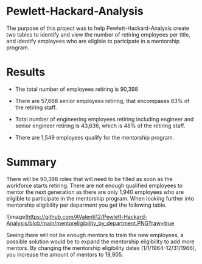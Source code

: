 # Pewlett-Hackard-Analysis


The purpose of this project was to help Pewlett-Hackard-Analysis create two tables to identify and view the number of retiring employees per title, and identify employees who are eligible to partcipate in a mentorship program. 

# Results

- The total number of employees retiring is 90,398 

- There are 57,668 senior employees retiring, that encompases 63% of the retiring staff.

- Total number of engineering employees retiring including engineer and senior engineer retiring is 43,636, which is 48% of the retiring staff.

- There are 1,549 employees qualify for the mentorship program.


# Summary

There will be 90,398 roles that will need to be filled as soon as the workforce starts retiring. There are not enough qualified employees to mentor the next generation as there are only 1,940 employees who are eligible to participate in the mentorship program. When looking further into mentorship eligibility per deparment you get the following table.

![image]https://github.com/AValenti12/Pewlett-Hackard-Analysis/blob/main/mentoreligibility_by_department.PNG?raw=true

Seeing there will not be enough mentors to train the new employees, a possible solution would be to expand the mentorship eligibility to add more mentors. By changing the mentorship eligibility dates (1/1/1964-12/31/1966), you increase the amount of mentors to 19,905.
